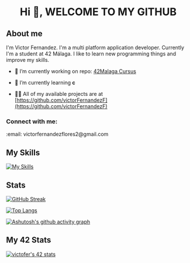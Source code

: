 <h1 align="center"> Hi 👋, WELCOME TO MY GITHUB </h1> 
<h2>About me</h2>
I'm Victor Fernandez. I'm a multi platform application developer.
Currently I'm a student at 42 Málaga.
I like to learn new programming things and improve my skills.

- 🔭 I’m currently working on repo: [42Malaga Cursus](https://github.com/victorFernandezF/42_Malaga.git)

- 🌱 I’m currently learning **c**

- 👨‍💻 All of my available projects are at [https://github.com/victorFernandezF](https://github.com/victorFernandezF)

<h3 align="left">Connect with me:</h3>
<p align="left">
</p>
:email: victorfernandezflores2@gmail.com   

## My Skills
[![My Skills](https://skillicons.dev/icons?i=c,vscode,html,css,github,c,js,php)](https://skillicons.dev)

## Stats

[![GitHub Streak](http://github-readme-streak-stats.herokuapp.com?user=victorFernandezF&theme=dark&background=000000)](https://git.io/streak-stats)

[![Top Langs](https://github-readme-stats.vercel.app/api/top-langs/?username=victorFernandezF&layout=compact&theme=vision-friendly-dark)](https://github.com/anuraghazra/github-readme-stats)


[![Ashutosh's github activity graph](https://activity-graph.herokuapp.com/graph?username=victorFernandezF&theme=github)](https://github.com/ashutosh00710/github-readme-activity-graph)

## My 42 Stats
[![victofer's 42 stats](https://badge42.vercel.app/api/v2/cl98ogis300400gid9dsj6na6/stats?cursusId=21&coalitionId=275)](https://github.com/JaeSeoKim/badge42)


